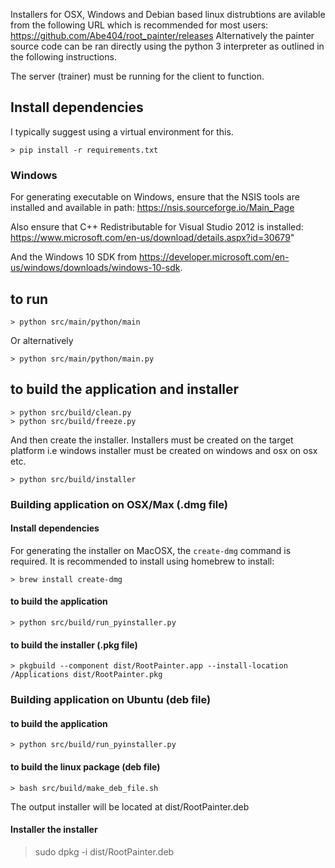 
Installers for OSX, Windows and Debian based linux distrubtions are avilable from the following URL which is recommended for most users:
https://github.com/Abe404/root_painter/releases
Alternatively the painter source code can be ran directly using the python 3 interpreter as outlined in the following instructions.

The server (trainer) must be running for the client to function.

## Install dependencies 
I typically suggest using a virtual environment for this.

    > pip install -r requirements.txt

### Windows

For generating executable on Windows, ensure that the NSIS tools are installed and available in path: https://nsis.sourceforge.io/Main_Page

Also ensure that C++ Redistributable for Visual Studio 2012 is installed: https://www.microsoft.com/en-us/download/details.aspx?id=30679"

And the Windows 10 SDK from https://developer.microsoft.com/en-us/windows/downloads/windows-10-sdk.

## to run

    > python src/main/python/main

Or alternatively 

    > python src/main/python/main.py

## to build the application and installer

    > python src/build/clean.py
    > python src/build/freeze.py

And then create the installer. Installers must be created on the target platform i.e windows installer must be created on windows and osx on osx etc.

    > python src/build/installer





### Building application on OSX/Max (.dmg file)


#### Install dependencies

For generating the installer on MacOSX, the `create-dmg` command is required. It is recommended to install using homebrew to install:

    > brew install create-dmg


#### to build the application

    > python src/build/run_pyinstaller.py


#### to build the installer (.pkg file)

    > pkgbuild --component dist/RootPainter.app --install-location /Applications dist/RootPainter.pkg



### Building application on Ubuntu (deb file)

#### to build the application

    > python src/build/run_pyinstaller.py

#### to build the linux package (deb file)

    > bash src/build/make_deb_file.sh

The output installer will be located at dist/RootPainter.deb

#### Installer the installer
> sudo dpkg -i dist/RootPainter.deb
